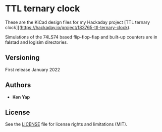 # TTL ternary clock

These are the KiCad design files for my Hackaday project [TTL ternary clock]](https://hackaday.io/project/183765-ttl-ternary-clock).

Simulations of the 74LS74 based flip-flop-flap and built-up counters are in falstad and logisim directories.

## Versioning

First release January 2022

## Authors

* **Ken Yap**

## License

See the [LICENSE](LICENSE.md) file for license rights and limitations (MIT).

